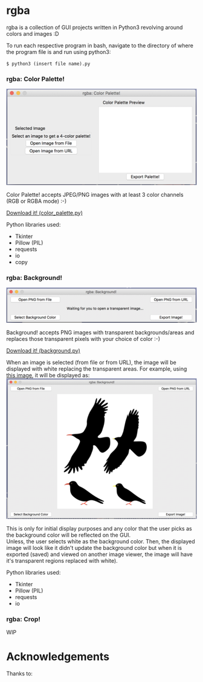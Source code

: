 # rgba
rgba is a collection of GUI projects written in Python3 revolving around colors and images :D

To run each respective program in bash, navigate to the directory of where the program file is and run using python3:
```
$ python3 (insert file name).py
```

### rgba: Color Palette! ###
![rgba: Color Palette! GUI](images/rgba_color_palette_GUI.png)

Color Palette! accepts JPEG/PNG images with at least 3 color channels (RGB or RGBA mode) :-)

[Download it! (color_palette.py)](color_palette.py)

Python libraries used:
- Tkinter
- Pillow (PIL)
- requests
- io
- copy


### rgba: Background! ###
![rgba: Background! GUI](images/rgba_Background_GUI.png)

Background! accepts PNG images with transparent backgrounds/areas  and replaces those transparent pixels with your choice of color :-)

[Download it! (background.py)](background.py)

When an image is selected (from file or from URL), the image will be displayed with white replacing the transparent areas. For example, using [this image](https://upload.wikimedia.org/wikipedia/commons/thumb/7/71/ChoughsDiff.svg/1200px-ChoughsDiff.svg.png), it will be displayed as:
![birds](images/transparency_to_white_display.png)

This is only for initial display purposes and any color that the user picks as the background color will be reflected on the GUI. <br/>Unless, the user selects white as the background color. Then, the displayed image will look like it didn't update the background color but when it is exported (saved) and viewed on another image viewer, the image will have it's transparent regions replaced with white).

Python libraries used:
- Tkinter
- Pillow (PIL)
- requests
- io

### rgba: Crop! ###
WIP
# Acknowledgements #
Thanks to:

